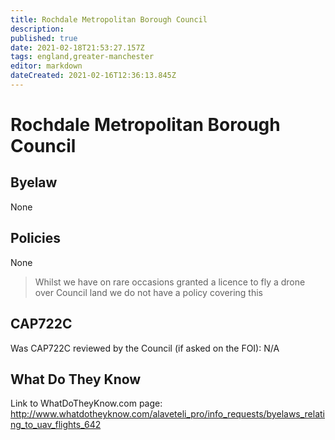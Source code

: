 ```yaml
---
title: Rochdale Metropolitan Borough Council
description: 
published: true
date: 2021-02-18T21:53:27.157Z
tags: england,greater-manchester
editor: markdown
dateCreated: 2021-02-16T12:36:13.845Z
---
```


# Rochdale Metropolitan Borough Council

## Byelaw
None

## Policies
None
> Whilst we have on rare occasions granted a licence to fly a drone over Council land we do not have a policy covering this

## CAP722C

Was CAP722C reviewed by the Council (if asked on the FOI): N/A

## What Do They Know

Link to WhatDoTheyKnow.com page:
http://www.whatdotheyknow.com/alaveteli_pro/info_requests/byelaws_relating_to_uav_flights_642

